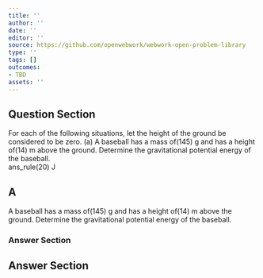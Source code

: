 ```yaml
---
title: ''
author: ''
date: ''
editor: ''
source: https://github.com/openwebwork/webwork-open-problem-library
type: ''
tags: []
outcomes:
- TBD
assets: ''
---
```


## Question Section 

 
  
  
For each of the following situations, let the height of the ground be considered to be zero. 
(a) A baseball has a mass of(145) g and has a height of(14) m above the ground. Determine the gravitational potential energy of the baseball.  
 ans_rule(20) J
## A
A baseball has a mass of(145) g and has a height of(14) m above the ground. Determine the gravitational potential energy of the baseball.  
### Answer Section


## Answer Section


